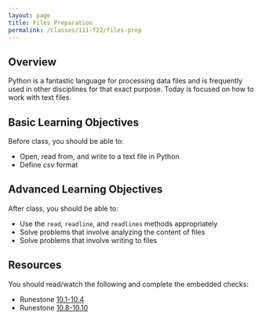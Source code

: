 ```yaml
---
layout: page
title: Files Preparation
permalink: /classes/111-f22/files-prep
---
```


## Overview
Python is a fantastic language for processing data files and is frequently used in other disciplines for that exact purpose. Today is focused on how to work with text files.

## Basic Learning Objectives
Before class, you should be able to:
* Open, read from, and write to a text file in Python
* Define *csv* format

## Advanced Learning Objectives
After class, you should be able to:
* Use the `read`, `readline`, and `readlines` methods appropriately
* Solve problems that involve analyzing the content of files
* Solve problems that involve writing to files

## Resources
You should read/watch the following and complete the embedded checks:
* Runestone [10.1-10.4](https://runestone.academy/ns/books/published/intro-cs/Files/intro-WorkingwithDataFiles.html)
* Runestone [10.8-10.10](https://runestone.academy/ns/books/published/intro-cs/Files/WritingTextFiles.html)